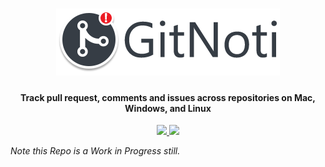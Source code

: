
<div align="center">
  <h1>
    <img height="107" width="358" src="https://github.com/ryanSN/gitnoti/blob/master/gitnoti_logo.png" alt="GitNoti" title="GitNoti" />
  </h1>

  <h4> Track pull request, comments and issues across repositories on Mac, Windows, and Linux </h4>

  <p>
    <a href="http://standardjs.com/">
      <img src="https://img.shields.io/badge/code%20style-standard-brightgreen.svg" />
    </a>
    <a href="https://greenkeeper.io/">
      <img src="https://badges.greenkeeper.io/ryanSN/gitnoti.svg" />
    </a>
  </p>
</div>

_Note this Repo is a Work in Progress still._
